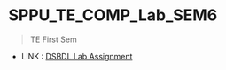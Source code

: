 # SPPU_TE_COMP_Lab_SEM6

>TE First Sem
+ LINK : [DSBDL Lab Assignment](https://github.com/Sarthak000001/SPPU_TE_COMP_Lab_SEM6/tree/DSBDL)
